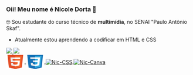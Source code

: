 ### Oii! Meu nome é Nicole Dorta 👋

🤓 Sou estudante do curso técnico de **multimídia**, no SENAI "Paulo Antônio Skaf".
- Atualmente estou aprendendo a codificar em HTML e CSS



<div>
  <a href="https://github.com/nicoledorta">
  <img height="180em" src="https://github-readme-stats.vercel.app/api?username=nicoledorta&show_icons=true&theme=tokyonight">
  <img height="180em" src="https://github-readme-stats.vercel.app/api/top-langs/?username=nicoledorta&layout=compact&langs_count=7&theme=tokyonight"/>
</div>


<div style= "display: inline_block">
  <img align="center" alt="Nic-HTML" height="40" width="50" src="https://raw.githubusercontent.com/devicons/devicon/master/icons/html5/html5-original.svg">
  <img align="center" alt="Nic-CSS" height="40" width="50" src="https://raw.githubusercontent.com/devicons/devicon/master/icons/css3/css3-original.svg">
  <img align="center" alt="Nic-CSS" height="40" width="50" src="https://cdn.jsdelivr.net/gh/devicons/devicon@latest/icons/figma/figma-original.svg">
  <img align="center" alt="Nic-Canva" height="40" width="50" src="https://cdn.jsdelivr.net/gh/devicons/devicon@latest/icons/canva/canva-original.svg">          
</div>
